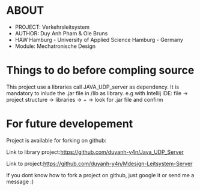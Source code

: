 # ABOUT
* PROJECT: Verkehrsleitsystem
* AUTHOR: Duy Anh Pham & Ole Bruns
* HAW Hamburg - University of Applied Science Hamburg - Germany
* Module: Mechatronische Design 

# Things to do before compling source
This project use a libraries call JAVA_UDP_server as dependency. 
It is mandatory to inlude the .jar file in /lib as library.
e.g with Intellij IDE: file -> project structure -> libraries -> + -> look for .jar file and confirm

# For future developement
Project is available for forking on github:

Link to library project:https://github.com/duyanh-y4n/Java_UDP_Server

Link to project:https://github.com/duyanh-y4n/Mdesign-Leitsystem-Server
 
If you dont know how to fork a project on github, just google it or send me a message :)

